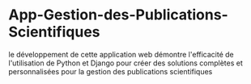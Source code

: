 # App-Gestion-des-Publications-Scientifiques
le développement de cette application web démontre l'efficacité de l'utilisation de Python et Django pour créer des solutions complètes et personnalisées pour la gestion des publications scientifiques
